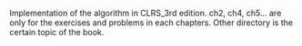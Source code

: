 Implementation of the algorithm in CLRS_3rd edition.
ch2, ch4, ch5... are only for the exercises and problems in each chapters.
Other directory is the certain topic of the book.
